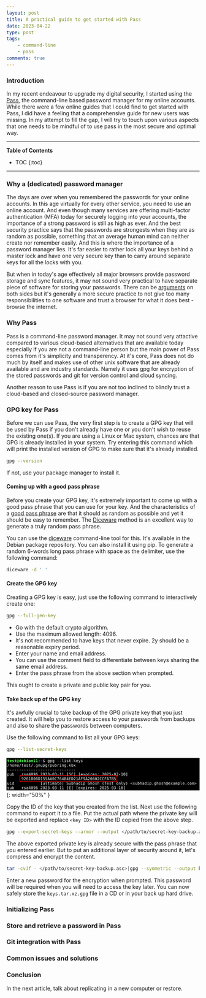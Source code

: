 ```yaml
---
layout: post
title: A practical guide to get started with Pass
date: 2023-04-22
type: post
tags:
    - command-line
    - pass
comments: true
---
```

### Introduction
In my recent endeavour to upgrade my digital security, I started using the
[Pass](https://www.passwordstore.org/),
the command-line based password manager for my online accounts.
While there were a few online guides that I could find to get started with Pass,
I did have a feeling that a comprehensive guide for new users was missing.
In my attempt to fill the gap, I will try to touch upon various aspects that one
needs to be mindful of to use pass in the most secure and optimal way.

---
**Table of Contents**
* TOC
{:toc}
---

### Why a (dedicated) password manager
The days are over when you remembered the passwords for your online accounts.
In this age virtually for every other service, you need to use an online
account.
And even though many services are offering multi-factor authentication (MFA)
today for securely logging into your accounts, the importance of a strong
password is still as high as ever.
And the best security practice says that the passwords are strongests when they
are as random as possible, something that an average human mind can neither
create nor remember easily.
And this is where the importance of a password manager lies.
It's far easier to rather lock all your keys behind a master lock and have one
very secure key than to carry around separate keys for all the locks with you.

But when in today's age effectively all major browsers provide password storage
and sync features, it may not sound very practical to have separate piece of
software for storing your passwords.
There can be 
[arguments](https://www.howtogeek.com/447345/why-you-shouldnt-use-your-web-browsers-password-manager/)
on both sides but it's generally a more secure practice to not give too many
responsibilities to one software and trust a browser for what it does best -
browse the internet.

### Why Pass
Pass is a command-line password manager.
It may not sound very attactive compared to various cloud-based alternatives
that are available today especially if you are not a command-line person but the
main power of Pass comes from it's simplicity and transperency.
At it's core, Pass does not do much by itself and makes use of other unix
software that are already available and are industry standards.
Namely it uses gpg for encryption of the stored passwords and git for version
control and cloud syncing.

Another reason to use Pass is if you are not too inclined to blindly trust a
cloud-based and closed-source password manager.

### GPG key for Pass
Before we can use Pass, the very first step is to create a GPG key that will be
used by Pass if you don't already have one or you don't wish to reuse the
existing one(s).
If you are using a Linux or Mac system, chances are that GPG is already
installed in your system. Try entering this command which will print the
installed version of GPG to make sure that it's already installed.

```bash
gpg --version
```

If not, use your package manager to install it.

#### Coming up with a good pass phrase
Before you create your GPG key, it's extremely important to come up with a good
pass phrase that you can use for your key.
And the characteristics of a
[good pass phrase](https://theintercept.com/2015/03/26/passphrases-can-memorize-attackers-cant-guess/)
are that it should as random as possible and yet it should be easy to remember.
The
[Diceware](https://theworld.com/~reinhold/diceware.html)
method is an excellent way to generate a truly random pass phrase.

You can use the
[diceware](https://github.com/ulif/diceware)
command-line tool for this.
It's available in the Debian package repository.
You can also install it using pip.
To generate a random 6-words long pass phrase with space as the delimiter, use
the following command:

```bash
diceware -d ' '
```

#### Create the GPG key
Creating a GPG key is easy, just use the following command to interactively
create one:

```bash
gpg --full-gen-key
```
- Go with the default crypto algorithm.
- Use the maximum allowed length: 4096.
- It's not recommended to have keys that never expire.
  2y should be a reasonable expiry period.
- Enter your name and email address.
- You can use the comment field to differentiate between keys sharing the
  same email address.
- Enter the pass phrase from the above section when prompted.

This ought to create a private and public key pair for you.

#### Take back up of the GPG key
It's awfully crucial to take backup of the GPG private key that you just
created.
It will help you to restore access to your passwords from backups and also to
share the passwords between computers.

Use the following command to list all your GPG keys:

```bash
gpg --list-secret-keys
```
![](assets/images/gpg-list-keys.png){: width="50%" }

Copy the ID of the key that you created from the list.
Next use the following command to export it to a file.
Put the actual path where the private key will be exported and replace `<key
ID>` with the ID copied from the above step.

```bash
gpg --export-secret-keys --armor --output </path/to/secret-key-backup.asc> <key ID>
```

The above exported private key is already secure with the pass phrase that you
entered earlier.
But to put an additional layer of security around it, let's compress and encrypt
the content.

```bash
tar -cvJf - </path/to/secret-key-backup.asc>|gpg --symmetric --output keys.tar.xz.gpg
```

Enter a new password for the encryption when prompted.
This password will be required when you will need to access the key later.
You can now safely store the `keys.tar.xz.gpg` file in a CD or in your back up
hard drive.

### Initializing Pass

### Store and retrieve a password in Pass

### Git integration with Pass

### Common issues and solutions

### Conclusion
In the next article, talk about replicating in a new computer or restore.
